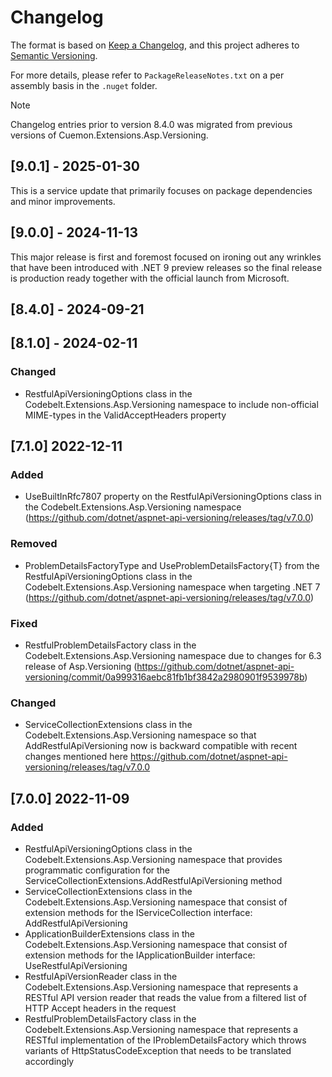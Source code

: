 # Changelog

The format is based on [Keep a Changelog](https://keepachangelog.com/en/1.1.0/), and this project adheres to [Semantic Versioning](https://semver.org/spec/v2.0.0.html).

For more details, please refer to `PackageReleaseNotes.txt` on a per assembly basis in the `.nuget` folder.

> [!NOTE]  
> Changelog entries prior to version 8.4.0 was migrated from previous versions of Cuemon.Extensions.Asp.Versioning.

## [9.0.1] - 2025-01-30

This is a service update that primarily focuses on package dependencies and minor improvements.

## [9.0.0] - 2024-11-13

This major release is first and foremost focused on ironing out any wrinkles that have been introduced with .NET 9 preview releases so the final release is production ready together with the official launch from Microsoft.

## [8.4.0] - 2024-09-21


## [8.1.0] - 2024-02-11

### Changed

- RestfulApiVersioningOptions class in the Codebelt.Extensions.Asp.Versioning namespace to include non-official MIME-types in the ValidAcceptHeaders property

## [7.1.0] 2022-12-11

### Added

- UseBuiltInRfc7807 property on the RestfulApiVersioningOptions class in the Codebelt.Extensions.Asp.Versioning namespace (https://github.com/dotnet/aspnet-api-versioning/releases/tag/v7.0.0)

### Removed

- ProblemDetailsFactoryType and UseProblemDetailsFactory{T} from the RestfulApiVersioningOptions class in the Codebelt.Extensions.Asp.Versioning namespace when targeting .NET 7 (https://github.com/dotnet/aspnet-api-versioning/releases/tag/v7.0.0)

### Fixed

- RestfulProblemDetailsFactory class in the Codebelt.Extensions.Asp.Versioning namespace due to changes for 6.3 release of Asp.Versioning (https://github.com/dotnet/aspnet-api-versioning/commit/0a999316aebc81fb1bf3842a2980901f9539978b)

### Changed

- ServiceCollectionExtensions class in the Codebelt.Extensions.Asp.Versioning namespace so that AddRestfulApiVersioning now is backward compatible with recent changes mentioned here https://github.com/dotnet/aspnet-api-versioning/releases/tag/v7.0.0


## [7.0.0] 2022-11-09

### Added

- RestfulApiVersioningOptions class in the Codebelt.Extensions.Asp.Versioning namespace that provides programmatic configuration for the ServiceCollectionExtensions.AddRestfulApiVersioning method
- ServiceCollectionExtensions class in the Codebelt.Extensions.Asp.Versioning namespace that consist of extension methods for the IServiceCollection interface: AddRestfulApiVersioning
- ApplicationBuilderExtensions class in the Codebelt.Extensions.Asp.Versioning namespace that consist of extension methods for the IApplicationBuilder interface: UseRestfulApiVersioning
- RestfulApiVersionReader class in the Codebelt.Extensions.Asp.Versioning namespace that represents a RESTful API version reader that reads the value from a filtered list of HTTP Accept headers in the request
- RestfulProblemDetailsFactory class in the Codebelt.Extensions.Asp.Versioning namespace that represents a RESTful implementation of the IProblemDetailsFactory which throws variants of HttpStatusCodeException that needs to be translated accordingly
